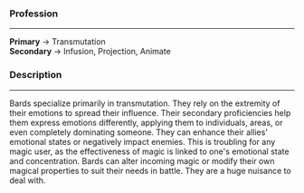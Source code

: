 
### Profession  
---  
**Primary** -> Transmutation  
**Secondary** -> Infusion, Projection, Animate  
  
### Description  
---  
Bards specialize primarily in transmutation. They rely on the extremity of their emotions to spread their influence. Their secondary proficiencies help them express emotions differently, applying them to individuals, areas, or even completely dominating someone. They can enhance their allies' emotional states or negatively impact enemies. This is troubling for any magic user, as the effectiveness of magic is linked to one's emotional state and concentration. Bards can alter incoming magic or modify their own magical properties to suit their needs in battle. They are a huge nuisance to deal with.